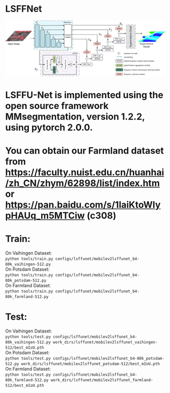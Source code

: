 # LSFFNet
![LSFFU-Net](https://github.com/Yihe502/LSFFU-Net/blob/main/LSFFU-Net.png)
# LSFFU-Net is implemented using the open source framework MMsegmentation, version 1.2.2, using pytorch 2.0.0.
# You can obtain our Farmland dataset from https://faculty.nuist.edu.cn/huanhai/zh_CN/zhym/62898/list/index.htm or https://pan.baidu.com/s/1laiKtoWIypHAUq_m5MTCiw (c308)
# Train:
On Vaihingen Dataset:   
```python tools/train.py configs/lsffunet/mobilev2lsffunet_b4-80k_vaihingen-512.py```    
On Potsdam Dataset:   
```python tools/train.py configs/lsffunet/mobilev2lsffunet_b4-80k_potsdam-512.py```   
On Farmland Dataset:   
```python tools/train.py configs/lsffunet/mobilev2lsffunet_b4-80k_farmland-512.py```   

# Test:
On Vaihingen Dataset:   
```python tools/test.py configs/lsffunet/mobilev2lsffunet_b4-80k_vaihingen-512.py work_dirs/lsffunet/mobilev2lsffunet_vaihingen-512/best_mIoU.pth```  
On Potsdam Dataset:   
```python tools/test.py configs/lsffunet/mobilev2lsffunet_b4-80k_potsdam-512.py work_dirs/lsffunet/mobilev2lsffunet_potsdam-512/best_mIoU.pth```  
On Farmland Dataset:  
```python tools/test.py configs/lsffunet/mobilev2lsffunet_b4-80k_farmland-512.py work_dirs/lsffunet/mobilev2lsffunet_farmland-512/best_mIoU.pth```  
